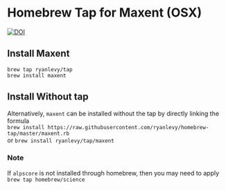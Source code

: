 # Homebrew Tap for Maxent (OSX)
[![DOI](https://zenodo.org/badge/doi/10.5281/zenodo.51221.svg)](http://dx.doi.org/10.5281/zenodo.51221)
## Install Maxent
`brew tap ryanlevy/tap`  
`brew install maxent` 
 
## Install Without tap
Alternatively, `maxent` can be installed without the tap by directly linking the formula  
`brew install https://raw.githubusercontent.com/ryanlevy/homebrew-tap/master/maxent.rb`  
or `brew install ryanlevy/tap/maxent`

### Note
If `alpscore` is not installed through homebrew, then you may need to apply
`brew tap homebrew/science`
